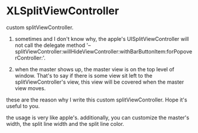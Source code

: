 XLSplitViewController
=====================

custom splitViewController. 

1. sometimes and I don't know why, the apple's UISplitViewController will not call the delegate method 
'– splitViewController:willHideViewController:withBarButtonItem:forPopoverController:'.

2. when the master shows up, the master view is on the top level of window. That's to say if there
is some view sit left to the splitViewController's view, this view will be covered when the master view moves.

these are the reason why I write this custom splitViewController. Hope it's useful to you.

the usage is very like apple's. additionally, you can customize the master's width, the split line width and the split line color.